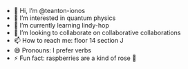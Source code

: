 - 👋 Hi, I’m @teanton-ionos
- 👀 I’m interested in quantum physics
- 🌱 I’m currently learning lindy-hop
- 💞️ I’m looking to collaborate on collaborative collaborations
- 📫 How to reach me: floor 14 section J
- 😄 Pronouns: I prefer verbs
- ⚡ Fun fact: raspberries are a kind of rose 🌹

<!---
teanton-ionos/teanton-ionos is a ✨ special ✨ repository because its `README.md` (this file) appears on your GitHub profile.
You can click the Preview link to take a look at your changes.
--->
